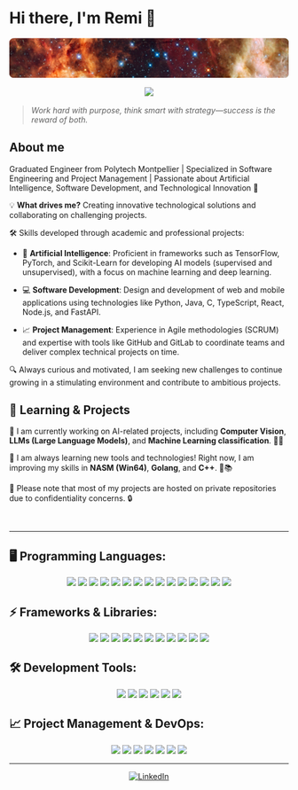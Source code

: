 # Hi there, I'm Remi 👋

![GitHub Banner](https://raw.githubusercontent.com/RemiJorge/RemiJorge/main/banner.png)

<p align="center">
  <img src="https://readme-typing-svg.herokuapp.com?font=Fira+Code&size=24&duration=1500&pause=1000&color=F76A59&center=true&vCenter=true&width=550&lines=Welcome+to+my+profile!;AI+and+Software+Engineer;Passionate+about+AI;Passionate+about+Software+Engineering"/>
</p>


>*Work hard with purpose, think smart with strategy—success is the reward of both.*

## About me

Graduated Engineer from Polytech Montpellier | Specialized in Software Engineering and Project Management | Passionate about Artificial Intelligence, Software Development, and Technological Innovation 🚀

💡 **What drives me?** Creating innovative technological solutions and collaborating on challenging projects.

🛠️ Skills developed through academic and professional projects:

- 🤖 **Artificial Intelligence**: Proficient in frameworks such as TensorFlow, PyTorch, and Scikit-Learn for developing AI models (supervised and unsupervised), with a focus on machine learning and deep learning.

- 💻 **Software Development**: Design and development of web and mobile applications using technologies like Python, Java, C, TypeScript, React, Node.js, and FastAPI.

- 📈 **Project Management**: Experience in Agile methodologies (SCRUM) and expertise with tools like GitHub and GitLab to coordinate teams and deliver complex technical projects on time.

🔍 Always curious and motivated, I am seeking new challenges to continue growing in a stimulating environment and contribute to ambitious projects.


## 🧠 Learning & Projects
<p align="left">
  🔹 I am currently working on AI-related projects, including <strong>Computer Vision</strong>, <strong>LLMs (Large Language Models)</strong>, and <strong>Machine Learning classification</strong>. 🧠🤖  
  
  🔹 I am always learning new tools and technologies! Right now, I am improving my skills in <strong>NASM (Win64)</strong>, <strong>Golang</strong>, and <strong>C++</strong>. 🚀📚 

  🔹 Please note that most of my projects are hosted on private repositories due to confidentiality concerns. 🔒
</p>

<br>

---

## 🖥️ Programming Languages:
<p align="center">
  <img src="https://img.shields.io/badge/Python-FFD43B?style=for-the-badge&logo=python&logoColor=blue">
  <img src="https://img.shields.io/badge/Java-ED8B00?style=for-the-badge&logo=openjdk&logoColor=white">
  <img src="https://img.shields.io/badge/C-00599C?style=for-the-badge&logo=c&logoColor=white">
  <img src="https://img.shields.io/badge/C%23-239120?style=for-the-badge&logo=csharp&logoColor=white">
  <img src="https://img.shields.io/badge/Swift-FA7343?style=for-the-badge&logo=swift&logoColor=white">
  <img src="https://img.shields.io/badge/HTML5-E34F26?style=for-the-badge&logo=html5&logoColor=white">
  <img src="https://img.shields.io/badge/CSS3-1572B6?style=for-the-badge&logo=css3&logoColor=white">
  <img src="https://img.shields.io/badge/JavaScript-F7DF1E?style=for-the-badge&logo=javascript&logoColor=black">
  <img src="https://img.shields.io/badge/TypeScript-3178C6?style=for-the-badge&logo=typescript&logoColor=white">
  <img src="https://img.shields.io/badge/SQL-4479A1?style=for-the-badge&logo=mysql&logoColor=white">
  <img src="https://img.shields.io/badge/NoSQL-005571?style=for-the-badge&logo=mongodb&logoColor=white">
  <img src="https://img.shields.io/badge/OCaml-EC6813?style=for-the-badge&logo=ocaml&logoColor=white">
  <img src="https://img.shields.io/badge/Assembly-525252?style=for-the-badge&logo=assemblyscript&logoColor=white">
  <img src="https://img.shields.io/badge/R-276DC3?style=for-the-badge&logo=r&logoColor=white">
  <img src="https://img.shields.io/badge/Scala-DE3423?style=for-the-badge&logo=scala&logoColor=white">
</p>


## ⚡ Frameworks & Libraries:
<p align="center">
  <img src="https://img.shields.io/badge/TensorFlow-FF6F00?style=for-the-badge&logo=tensorflow&logoColor=white">
  <img src="https://img.shields.io/badge/PyTorch-EE4C2C?style=for-the-badge&logo=pytorch&logoColor=white">
  <img src="https://img.shields.io/badge/Scikit--Learn-F7931E?style=for-the-badge&logo=scikitlearn&logoColor=white">
  <img src="https://img.shields.io/badge/LangChain-009688?style=for-the-badge&logo=langchain&logoColor=white">
  <img src="https://img.shields.io/badge/React-61DAFB?style=for-the-badge&logo=react&logoColor=black">
  <img src="https://img.shields.io/badge/Next.js-000000?style=for-the-badge&logo=nextdotjs&logoColor=white">
  <img src="https://img.shields.io/badge/Angular-DD0031?style=for-the-badge&logo=angular&logoColor=white">
  <img src="https://img.shields.io/badge/Express.js-000000?style=for-the-badge&logo=express&logoColor=white">
  <img src="https://img.shields.io/badge/FastAPI-009688?style=for-the-badge&logo=fastapi&logoColor=white">
  <img src="https://img.shields.io/badge/Docker-2496ED?style=for-the-badge&logo=docker&logoColor=white">
  <img src="https://img.shields.io/badge/JavaFX-FF6600?style=for-the-badge&logo=java&logoColor=white">
</p>


## 🛠️ Development Tools:
<p align="center">
  <img src="https://img.shields.io/badge/VS%20Code-007ACC?style=for-the-badge&logo=visualstudiocode&logoColor=white">
  <img src="https://img.shields.io/badge/IntelliJ%20IDEA-000000?style=for-the-badge&logo=intellijidea&logoColor=white">
  <img src="https://img.shields.io/badge/PyCharm-000000?style=for-the-badge&logo=pycharm&logoColor=white">
  <img src="https://img.shields.io/badge/Unity-000000?style=for-the-badge&logo=unity&logoColor=white">
  <img src="https://img.shields.io/badge/GitHub%20Copilot-1FAD7F?style=for-the-badge&logo=github&logoColor=white">
  <img src="https://img.shields.io/badge/Cursor-FFD700?style=for-the-badge&logo=code&logoColor=black">
</p>


## 📈 Project Management & DevOps:
<p align="center">
  <img src="https://img.shields.io/badge/AGILE-009688?style=for-the-badge&logo=agile&logoColor=white">
  <img src="https://img.shields.io/badge/SCRUM-0052CC?style=for-the-badge&logo=jira&logoColor=white">
  <img src="https://img.shields.io/badge/SAFe-000000?style=for-the-badge&logo=scrumalliance&logoColor=white">
  <img src="https://img.shields.io/badge/GitHub-181717?style=for-the-badge&logo=github&logoColor=white">
  <img src="https://img.shields.io/badge/GitLab-FC6D26?style=for-the-badge&logo=gitlab&logoColor=white">
  <img src="https://img.shields.io/badge/CI/CD-61DAFB?style=for-the-badge&logo=gitlab&logoColor=white">
  <img src="https://img.shields.io/badge/DevOps-4B0082?style=for-the-badge&logo=azuredevops&logoColor=white">
</p>

---

<p align="center">
  <a href="https://www.linkedin.com/in/remi-jorge/">
    <img src="https://img.shields.io/badge/-LinkedIn-0A66C2?style=for-the-badge&logo=linkedin&logoColor=white" alt="LinkedIn">
  </a>
</p>

<!--
![GitHub stats](https://github-readme-stats.vercel.app/api?username=RemiJorge&show_icons=true&theme=radical)
[GitHub Banner](https://upload.wikimedia.org/wikipedia/commons/a/ab/Space_banner.jpg)
[![LinkedIn](https://img.shields.io/badge/-LinkedIn-blue?style=flat&logo=linkedin)](https://linkedin.com/in/remi-jorge)

Here are some ideas to get you started:

- 🔭 I’m currently working on ...
- 🌱 I’m currently learning ...
- 👯 I’m looking to collaborate on ...
- 🤔 I’m looking for help with ...
- 💬 Ask me about ...
- 📫 How to reach me: ...
- 😄 Pronouns: ...
- ⚡ Fun fact: ...
-->
